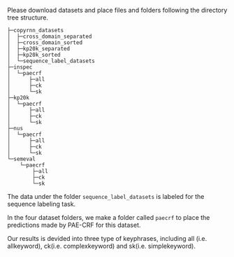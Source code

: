 Please download datasets and place files and folders following the directory tree structure.

	├─copyrnn_datasets
	│  ├─cross_domain_separated
	│  ├─cross_domain_sorted
	│  ├─kp20k_separated
	│  ├─kp20k_sorted
	│  └─sequence_label_datasets
	├─inspec
	│  └─paecrf
	│      ├─all
	│      ├─ck
	│      └─sk
	├─kp20k
	│  └─paecrf
	│      ├─all
	│      ├─ck
	│      └─sk
	├─nus
	│  └─paecrf
	│      ├─all
	│      ├─ck
	│      └─sk
	└─semeval
	    └─paecrf
	        ├─all
	        ├─ck
	        └─sk

The data under the folder `sequence_label_datasets` is labeled for the sequence labeling task.

In the four dataset folders, we make a folder called `paecrf` to place the predictions made by PAE-CRF for this dataset.

Our results is devided into three type of keyphrases, including all (i.e. allkeyword), ck(i.e. complexkeyword) and sk(i.e. simplekeyword).
